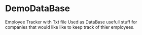# DemoDataBase
Employee Tracker with Txt file Used as DataBase
usefull stuff for companies that would like like to keep track of thier employees.
